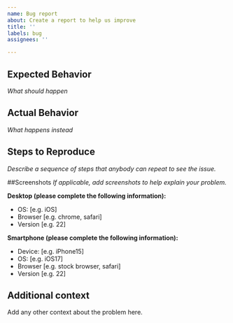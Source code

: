 ```yaml
---
name: Bug report
about: Create a report to help us improve
title: ''
labels: bug
assignees: ''

---
```


## Expected Behavior
_What should happen_

## Actual Behavior
_What happens instead_

## Steps to Reproduce
_Describe a sequence of steps that anybody can repeat to see the issue._

##Screenshots
_If applicable, add screenshots to help explain your problem._

**Desktop (please complete the following information):**
 - OS: [e.g. iOS]
 - Browser [e.g. chrome, safari]
 - Version [e.g. 22]

**Smartphone (please complete the following information):**
 - Device: [e.g. iPhone15]
 - OS: [e.g. iOS17]
 - Browser [e.g. stock browser, safari]
 - Version [e.g. 22]

## Additional context
Add any other context about the problem here.
